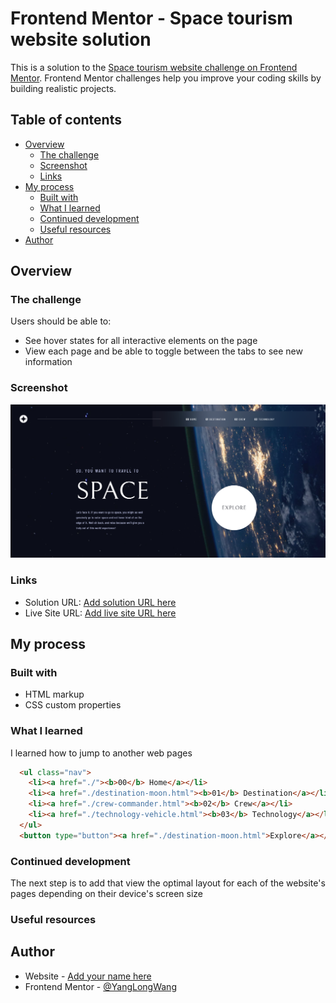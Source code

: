 # Frontend Mentor - Space tourism website solution

This is a solution to the [Space tourism website challenge on Frontend Mentor](https://www.frontendmentor.io/challenges/space-tourism-multipage-website-gRWj1URZ3). Frontend Mentor challenges help you improve your coding skills by building realistic projects. 

## Table of contents

- [Overview](#overview)
  - [The challenge](#the-challenge)
  - [Screenshot](#screenshot)
  - [Links](#links)
- [My process](#my-process)
  - [Built with](#built-with)
  - [What I learned](#what-i-learned)
  - [Continued development](#continued-development)
  - [Useful resources](#useful-resources)
- [Author](#author)

## Overview

### The challenge

Users should be able to:

- See hover states for all interactive elements on the page
- View each page and be able to toggle between the tabs to see new information

### Screenshot

![](./assets/Frontend%20Mentor%20-%20Space%20tourism%20website.png)

### Links

- Solution URL: [Add solution URL here](https://your-solution-url.com)
- Live Site URL: [Add live site URL here](https://your-live-site-url.com)

## My process

### Built with

- HTML markup
- CSS custom properties

### What I learned

I learned how to jump to another web pages

```html
  <ul class="nav">
    <li><a href="./"><b>00</b> Home</a></li>
    <li><a href="./destination-moon.html"><b>01</b> Destination</a></li>
    <li><a href="./crew-commander.html"><b>02</b> Crew</a></li>
    <li><a href="./technology-vehicle.html"><b>03</b> Technology</a></li>
  </ul>
  <button type="button"><a href="./destination-moon.html">Explore</a></button>
```

### Continued development

The next step is to add that view the optimal layout for each of the website's pages depending on their device's screen size

### Useful resources



## Author

- Website - [Add your name here](https://www.your-site.com)
- Frontend Mentor - [@YangLongWang](https://www.frontendmentor.io/profile/YangLongWang)
